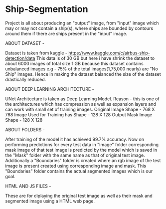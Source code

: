 # Ship-Segmentation
Project is all about producing an "output" image, from "input" image which may or may not contain a ship(s), where ships are bounded by contours around them if there are ships present in the "input" image.

ABOUT DATASET - 

Dataset is taken from kaggle - https://www.kaggle.com/c/airbus-ship-detection/data
This data is of 30 GB but here i have shrink the dataset to about 6000 images of total size 1 GB because this dataset contains
unbalanced images e.g - 75% of the total images(1,75,000 nearly) are "No Ship" images. Hence in making the dataset balanced
the size of the dataset drastically reduced.

ABOUT DEEP LEARNING ARCHITECTURE - 

UNet Architecture is taken as Deep Learning Model. Reason - this is one of the architectures which has compression as well as
expansion layers and can work with small set of training images.
Original Image Shape - 768 X 768
Image Used for Training has Shape - 128 X 128
Output Mask Image Shape - 128 X 128

ABOUT FOLDERS - 

After training of the model it has achieved 99.7% accuracy. Now on performing predictions for every test data in "Image" folder
corresponding mask image of that test image is predicted by the model which is saved in the "Mask" folder with the same name 
as that of original test image. Additionally a "Boundaries" folder is created where an rgb image of the test image is present 
created using corresponding image and mask. This "Boundaries" folder contains the actual segmented images which is our goal.

HTML AND JS FILES -

These are for diplaying the original test image as well as their mask and segmented image using a HTML web page.
